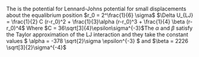 The is the potential for Lennard-Johns potential for small displacements about the equalibrium position $r_0 = 2^\frac{1}{6} \sigma$
$\Delta U_{LJ} = \frac{1}{2} C (r-r_0)^2 + \frac{1}{3}\alpha (r-r_0)^3 + \frac{1}{4} \beta (r-r_0)^4$
Where $`C = 36\sqrt[3]{4}\epsilon\sigma^{-3}`$The $\alpha$ and $\beta$ satisfy the Taylor approximation of the LJ interaction and they take the constant values $` \alpha = -378 \sqrt{2}\sigma \epsilon^{-3} `$ and $\beta = 2226 \sqrt[3]{2}\sigma^{-4}$
